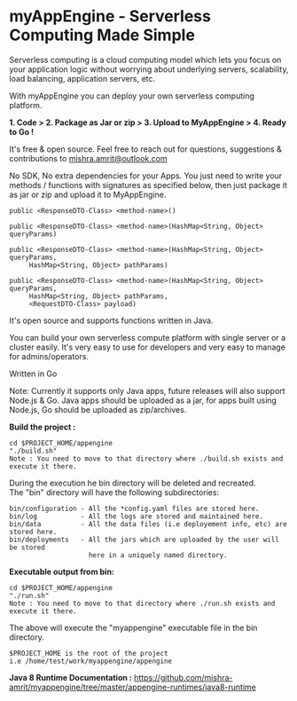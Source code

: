 # myAppEngine - Serverless Computing Made Simple

Serverless computing is a cloud computing model which lets you focus on your application logic without worrying about underlying servers, scalability, load balancing, application servers, etc.

With myAppEngine you can deploy your own serverless computing platform.

<b>1. Code > 2. Package as Jar or zip > 3. Upload to MyAppEngine > 4. Ready to Go !</b>

It's free & open source. Feel free to reach out for questions, suggestions & contributions to mishra.amrit@outlook.com

No SDK, No extra dependencies for your Apps. You just need to write your methods / functions with signatures as specified below, then just package it as jar or zip and upload it to MyAppEngine.

    public <ResponseDTO-Class> <method-name>()

    public <ResponseDTO-Class> <method-name>(HashMap<String, Object> queryParams)

    public <ResponseDTO-Class> <method-name>(HashMap<String, Object> queryParams, 
         HashMap<String, Object> pathParams)

    public <ResponseDTO-Class> <method-name>(HashMap<String, Object> queryParams, 
         HashMap<String, Object> pathParams, 
         <RequestDTO-Class> payload)

It's open source and supports functions written in Java. 

You can build your own serverless compute platform with single server or a cluster easily. 
It's very easy to use for developers and very easy to manage for admins/operators.

Written in Go

Note: Currently it supports only Java apps, future releases will also support Node.js & Go.
Java apps should be uploaded as a jar, for apps built using Node.js, Go should be uploaded as zip/archives.

<b>Build the project :</b>
    
    cd $PROJECT_HOME/appengine
    "./build.sh"
    Note : You need to move to that directory where ./build.sh exists and execute it there.

   During the execution he bin directory will be deleted and recreated.\
   The "bin" directory will have the following subdirectories:

    bin/configuration - All the *config.yaml files are stored here.
    bin/log           - All the logs are stored and maintained here.
    bin/data          - All the data files (i.e deployement info, etc) are stored here.
    bin/deployments   - All the jars which are uploaded by the user will be stored
                        here in a uniquely named directory.

<b>Executable output from bin:</b>

    cd $PROJECT_HOME/appengine
    "./run.sh"
    Note : You need to move to that directory where ./run.sh exists and execute it there.
     
  The above will execute the "myappengine" executable file in the bin directory.
    
    $PROJECT_HOME is the root of the project 
    i.e /home/test/work/myappengine/appengine
    
<b>Java 8 Runtime Documentation :</b>
<a href="https://github.com/mishra-amrit/myappengine/tree/master/appengine-runtimes/java8-runtime">https://github.com/mishra-amrit/myappengine/tree/master/appengine-runtimes/java8-runtime</a>

